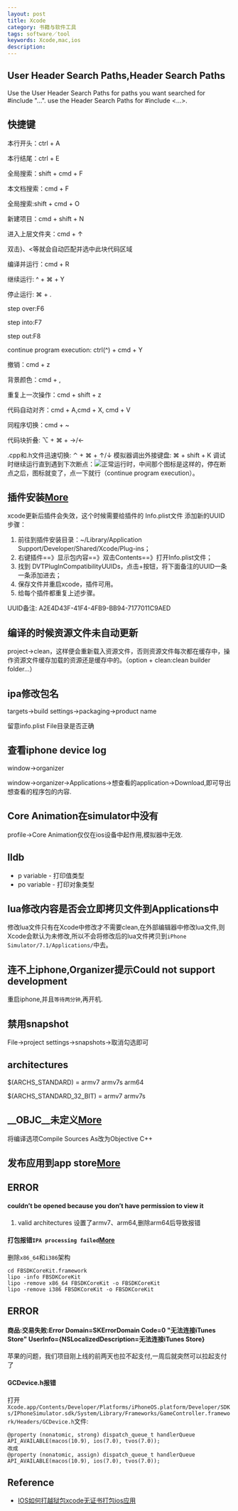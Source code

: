 ```yaml
---
layout: post
title: Xcode
category: 书籍与软件工具
tags: software／tool
keywords: Xcode,mac,ios
description: 
---
```

## User Header Search Paths,Header Search Paths
 
   Use the User Header Search Paths for paths you want searched for #include "...".
   use the Header Search Paths for #include <...>.
   
## 快捷键

  
本行开头：ctrl + A

本行结尾：ctrl + E

全局搜索：shift + cmd + F

本文档搜索：cmd + F

全局搜索:shift + cmd + O

新建项目：cmd + shift + N

进入上层文件夹：cmd + ↑

双击}、\<等就会自动匹配并选中此块代码区域

编译并运行：cmd + R

继续运行: ^ + ⌘ + Y

停止运行: ⌘ + .

step over:F6

step into:F7

step out:F8 

continue program execution: ctrl(^) + cmd + Y

撤销：cmd + z

背景颜色：cmd + ,

重复上一次操作：cmd + shift + z

代码自动对齐：cmd + A,cmd + X, cmd + V

同程序切换：cmd + ~

代码块折叠: ⌥ + ⌘ + →/←

.cpp和.h文件迅速切换: ⌃ + ⌘ + ↑/↓
模拟器调出外接键盘:  ⌘ + shift + K
调试时继续运行直到遇到下次断点：![](webkit-fake-url://B9105FB6-B380-40CD-AB4C-D0EDA7CBD734/image.tiff)正常运行时，中间那个图标是这样的，停在断点之后，图标就变了，点一下就行（continue
program execution）。

## 插件安装[More](http://www.tuicool.com/articles/NZFNZ3N)

xcode更新后插件会失效，这个时候需要给插件的 Info.plist文件 添加新的UUID
步骤：

1. 前往到插件安装目录：~/Library/Application Support/Developer/Shared/Xcode/Plug-ins；
2. 右键插件==》显示包内容==》双击Contents==》打开Info.plist文件；
3. 找到 DVTPlugInCompatibilityUUIDs，点击+按钮，将下面备注的UUID一条一条添加进去；
4. 保存文件并重启xcode，插件可用。
5. 给每个插件都重复上述步骤。

UUID备注:
A2E4D43F-41F4-4FB9-BB94-7177011C9AED

## 编译的时候资源文件未自动更新

project-\>clean，这样便会重新载入资源文件，否则资源文件每次都在缓存中，操作资源文件缓存加载的资源还是缓存中的。（option +
clean:clean builder folder…）

## ipa修改包名

targets-\>build settings-\>packaging-\>product name

留意info.plist File目录是否正确


## 查看iphone device log
window->organizer

window->organizer->Applications->想查看的application->Download,即可导出想查看的程序包的内容.

## Core Animation在simulator中没有
profile->Core Animation仅仅在ios设备中起作用,模拟器中无效.

## lldb
* p variable - 打印值类型
* po variable - 打印对象类型

## lua修改内容是否会立即拷贝文件到Applications中
修改lua文件只有在Xcode中修改才不需要clean,在外部编辑器中修改lua文件,则Xcode会默认为未修改,所以不会将修改后的lua文件拷贝到`iPhone Simulator/7.1/Applications/`中去。

## 连不上iphone,Organizer提示Could not support development
重启iphone,并且`等待两分钟`,再开机.

## 禁用snapshot
File->project settings->snapshots->取消勾选即可

## architectures
$(ARCHS_STANDARD) = armv7 armv7s arm64

$(ARCHS_STANDARD_32_BIT) = armv7 armv7s
## \_\_OBJC__未定义[More](http://www.cnblogs.com/biosli/archive/2011/04/30/Mixing_ObjectiveC_and_Cplusplus_in_iPhone_Development.html)
将编译选项Compile Sources As改为Objective C++


## 发布应用到app store[More](http://www.jianshu.com/p/ff3b8a5fff9c)


## ERROR

#### couldn’t be opened because you don’t have permission to view it

1. valid architectures 设置了armv7、arm64,删除arm64后导致报错

#### 打包报错`IPA processing failed`[More](https://www.jianshu.com/p/c7e0a52efd1a)

删除`x86_64`和`i386`架构
```
cd FBSDKCoreKit.framework
lipo -info FBSDKCoreKit
lipo -remove x86_64 FBSDKCoreKit -o FBSDKCoreKit
lipo -remove i386 FBSDKCoreKit -o FBSDKCoreKit
```

## ERROR

#### 商品:交易失败:Error Domain=SKErrorDomain Code=0 "无法连接iTunes Store" UserInfo={NSLocalizedDescription=无法连接iTunes Store}

苹果的问题，我们项目刚上线的前两天也拉不起支付,一周后就突然可以拉起支付了

#### GCDevice.h报错

打开`Xcode.app/Contents/Developer/Platforms/iPhoneOS.platform/Developer/SDKs/IPhoneSimulator.sdk/System/Library/Frameworks/GameController.framework/Headers/GCDevice.h`文件:
```
@property (nonatomic, strong) dispatch_queue_t handlerQueue API_AVAILABLE(macos(10.9), ios(7.0), tvos(7.0));
改成
@property (nonatomic, assign) dispatch_queue_t handlerQueue API_AVAILABLE(macos(10.9), ios(7.0), tvos(7.0));
```


## Reference

* [IOS如何打越狱包xcode无证书打包ios应用](https://www.cnblogs.com/yzeng/p/8519492.html)